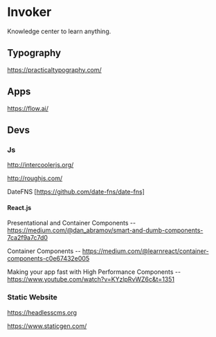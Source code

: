 # Invoker
Knowledge center to learn anything.

## Typography

https://practicaltypography.com/

## Apps

https://flow.ai/

## Devs

### Js

http://intercoolerjs.org/

http://roughjs.com/

DateFNS [https://github.com/date-fns/date-fns]

#### React.js
Presentational and Container Components --  https://medium.com/@dan_abramov/smart-and-dumb-components-7ca2f9a7c7d0

Container Components -- https://medium.com/@learnreact/container-components-c0e67432e005

Making your app fast with High Performance Components -- https://www.youtube.com/watch?v=KYzlpRvWZ6c&t=1351

### Static Website
https://headlesscms.org

https://www.staticgen.com/

